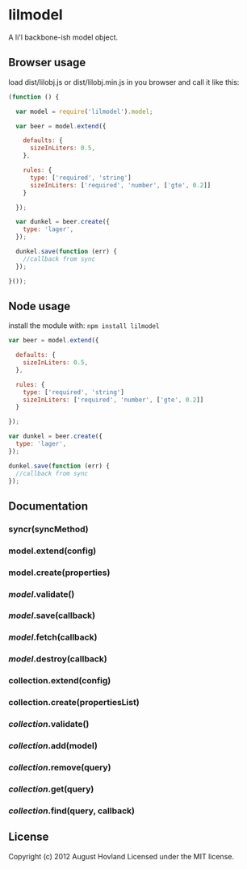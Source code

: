 # lilmodel

A li'l backbone-ish model object.

## Browser usage

load dist/lilobj.js or dist/lilobj.min.js in you browser and call it like this:

```javascript
(function () {

  var model = require('lilmodel').model;

  var beer = model.extend({

    defaults: {
      sizeInLiters: 0.5,
    },

    rules: {
      type: ['required', 'string']
      sizeInLiters: ['required', 'number', ['gte', 0.2]]
    }

  });

  var dunkel = beer.create({
    type: 'lager',
  });

  dunkel.save(function (err) {
    //callback from sync 
  });

}());
```

## Node usage

install the module with: `npm install lilmodel`

```javascript
var beer = model.extend({

  defaults: {
    sizeInLiters: 0.5,
  },

  rules: {
    type: ['required', 'string']
    sizeInLiters: ['required', 'number', ['gte', 0.2]]
  }

});

var dunkel = beer.create({
  type: 'lager',
});

dunkel.save(function (err) {
  //callback from sync 
});
```

## Documentation

### syncr(syncMethod)

### model.extend(config)

### model.create(properties)

### _model_.validate()

### _model_.save(callback)

### _model_.fetch(callback)

### _model_.destroy(callback)

### collection.extend(config)

### collection.create(propertiesList)

### _collection_.validate()

### _collection_.add(model)

### _collection_.remove(query)

### _collection_.get(query)

### _collection_.find(query, callback)

## License
Copyright (c) 2012 August Hovland
Licensed under the MIT license.
